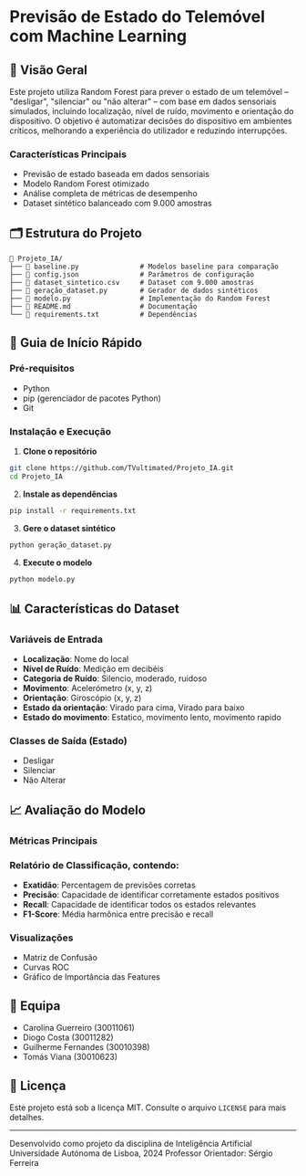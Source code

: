 # Previsão de Estado do Telemóvel com Machine Learning

## 📱 Visão Geral
Este projeto utiliza Random Forest para prever o estado de um telemóvel – "desligar", "silenciar" ou "não alterar" – com base em dados sensoriais simulados, incluindo localização, nível de ruído, movimento e orientação do dispositivo. O objetivo é automatizar decisões do dispositivo em ambientes críticos, melhorando a experiência do utilizador e reduzindo interrupções.

### Características Principais
- Previsão de estado baseada em dados sensoriais
- Modelo Random Forest otimizado
- Análise completa de métricas de desempenho
- Dataset sintético balanceado com 9.000 amostras

## 🗂️ Estrutura do Projeto
```
📁 Projeto_IA/
├── 📄 baseline.py               # Modelos baseline para comparação
├── 📄 config.json               # Parâmetros de configuração
├── 📄 dataset_sintetico.csv     # Dataset com 9.000 amostras
├── 📄 geração_dataset.py        # Gerador de dados sintéticos
├── 📄 modelo.py                 # Implementação do Random Forest
├── 📄 README.md                 # Documentação
└── 📄 requirements.txt          # Dependências
```

## 🚀 Guia de Início Rápido

### Pré-requisitos
- Python
- pip (gerenciador de pacotes Python)
- Git

### Instalação e Execução

1. **Clone o repositório**
```bash
git clone https://github.com/TVultimated/Projeto_IA.git
cd Projeto_IA
```

2. **Instale as dependências**
```bash
pip install -r requirements.txt
```

3. **Gere o dataset sintético**
```bash
python geração_dataset.py
```

4. **Execute o modelo**
```bash
python modelo.py
```

## 📊 Características do Dataset

### Variáveis de Entrada
- **Localização**: Nome do local
- **Nível de Ruído**: Medição em decibéis
- **Categoria de Ruído**: Silencio, moderado, ruidoso
- **Movimento**: Acelerómetro (x, y, z)
- **Orientação**: Giroscópio (x, y, z)
- **Estado da orientação**: Virado para cima, Virado para baixo
- **Estado do movimento**: Estatico, movimento lento, movimento rapido

### Classes de Saída (Estado)
- Desligar
- Silenciar
- Não Alterar

## 📈 Avaliação do Modelo

### Métricas Principais
### Relatório de Classificação, contendo:
- **Exatidão**: Percentagem de previsões corretas
- **Precisão**: Capacidade de identificar corretamente estados positivos
- **Recall**: Capacidade de identificar todos os estados relevantes
- **F1-Score**: Média harmônica entre precisão e recall

### Visualizações
- Matriz de Confusão
- Curvas ROC
- Gráfico de Importância das Features

## 👥 Equipa
- Carolina Guerreiro (30011061)
- Diogo Costa (30011282)
- Guilherme Fernandes (30010398)
- Tomás Viana (30010623)

## 📄 Licença
Este projeto está sob a licença MIT. Consulte o arquivo `LICENSE` para mais detalhes.

---

Desenvolvido como projeto da disciplina de Inteligência Artificial
Universidade Autónoma de Lisboa, 2024
Professor Orientador: Sérgio Ferreira